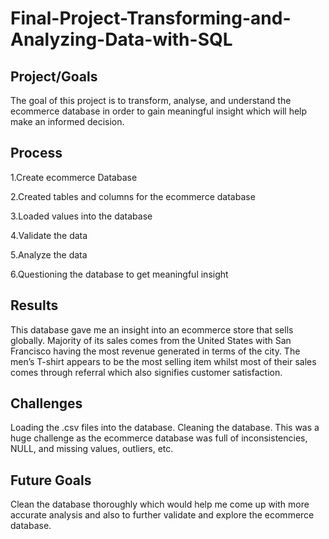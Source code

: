 # Final-Project-Transforming-and-Analyzing-Data-with-SQL

## Project/Goals
The goal of this project is to transform, analyse, and understand the ecommerce database in order to gain meaningful insight which will help make an informed decision.

## Process
1.Create ecommerce Database

2.Created tables and columns for the ecommerce database

3.Loaded values into the database

4.Validate the data

5.Analyze the data

6.Questioning the database to get meaningful insight

## Results

This database gave me an insight into an ecommerce store that sells globally. Majority of its sales comes from the United States with San Francisco having the most revenue generated in terms of the city. The men’s T-shirt appears to be the most selling item whilst most of their sales comes through referral which also signifies customer satisfaction.


## Challenges 

Loading the .csv files into the database.
Cleaning the database. This was a huge challenge as the ecommerce database was full of inconsistencies, NULL, and missing values, outliers, etc.

## Future Goals
Clean the database thoroughly which would help me come up with more accurate analysis and also to further validate and explore the ecommerce database.
